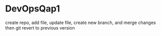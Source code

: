 # DevOpsQap1
create repo, add file, update file, create new branch, and merge changes then git revert to previous version

